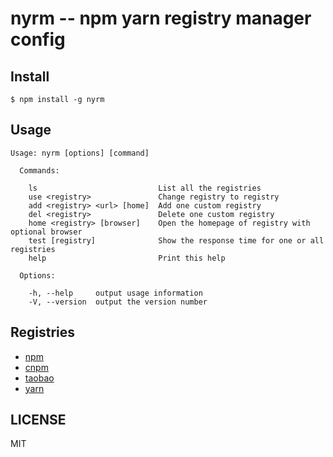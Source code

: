 nyrm -- npm yarn registry manager config
===

## Install

```
$ npm install -g nyrm
```

## Usage

```
Usage: nyrm [options] [command]

  Commands:

    ls                           List all the registries
    use <registry>               Change registry to registry
    add <registry> <url> [home]  Add one custom registry
    del <registry>               Delete one custom registry
    home <registry> [browser]    Open the homepage of registry with optional browser
    test [registry]              Show the response time for one or all registries
    help                         Print this help

  Options:

    -h, --help     output usage information
    -V, --version  output the version number
```

## Registries

* [npm](https://www.npmjs.org)
* [cnpm](http://cnpmjs.org)
* [taobao](http://npm.taobao.org/)
* [yarn](https://registry.yarnpkg.com)

## LICENSE
MIT
